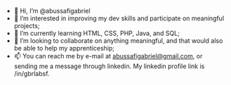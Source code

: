 - 👋 Hi, I’m @abussafigabriel
- 👀 I’m interested in improving my dev skills and participate on meaningful projects;
- 🌱 I’m currently learning HTML, CSS, PHP, Java, and SQL;
- 💞️ I’m looking to collaborate on anything meaningful, and that would also be able to help my apprenticeship;
- 📫 You can reach me by e-mail at abussafigabriel@gmail.com, or sending me a message through linkedin. My linkedin profile link is /in/gbrlabsf.

<!---
abussafigabriel/abussafigabriel is a ✨ special ✨ repository because its `README.md` (this file) appears on your GitHub profile.
You can click the Preview link to take a look at your changes.
--->

